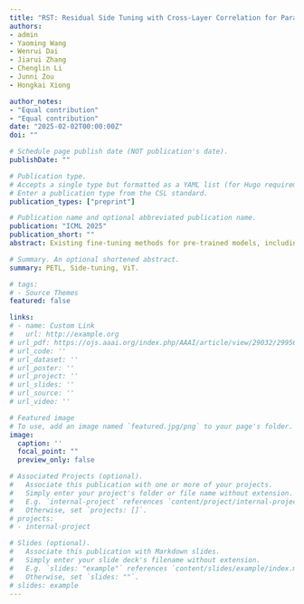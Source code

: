 ```yaml
---
title: "RST: Residual Side Tuning with Cross-Layer Correlation for Parameter Efficient Transfer Learning"
authors:
- admin
- Yaoming Wang
- Wenrui Dai
- Jiarui Zhang
- Chenglin Li
- Junni Zou
- Hongkai Xiong

author_notes:
- "Equal contribution"
- "Equal contribution"
date: "2025-02-02T00:00:00Z"
doi: ""

# Schedule page publish date (NOT publication's date).
publishDate: ""

# Publication type.
# Accepts a single type but formatted as a YAML list (for Hugo requirements).
# Enter a publication type from the CSL standard.
publication_types: ["preprint"]

# Publication name and optional abbreviated publication name.
publication: "ICML 2025"
publication_short: ""
abstract: Existing fine-tuning methods for pre-trained models, including parameter-efficient transfer learning (PETL) approaches, suffer from inefficient information extraction and substantial resource consumption. To address these issues, we present Residual Side Tuning (RST), a novel PETL framework designed to enhance information extraction efficiency while maintaining minimal additional parameters. Specifically, RST extracts aggregated features, i.e., residuals, and employs a dual-block side tuning structure: Collect Blocks extract inter-layer information into residuals while Feed Blocks strategically reintegrate them back into the backbone. This parallel processing framework effectively models cross-layer relationships and significantly improves the efficiency of hierarchical feature extraction. Furthermore, RST reinforces these relationships by leveraging an element-wise feature enhancement strategy that integrates residuals with the current layer’s outputs, thereby augmenting information extraction capabilities. This enhanced extraction efficiency enables a parameter sharing strategy within the Collect Blocks, significantly reducing the number of trainable parameters through shared adaptations across multiple layers. Extensive experiments on several benchmark datasets, particularly in low-shot learning scenarios, demonstrate that RST not only outperforms existing PETL methods in accuracy but also achieves substantial reductions in both parameter and memory usage.

# Summary. An optional shortened abstract.
summary: PETL, Side-tuning, ViT.

# tags:
# - Source Themes
featured: false

links:
# - name: Custom Link
#   url: http://example.org
# url_pdf: https://ojs.aaai.org/index.php/AAAI/article/view/29032/29956
# url_code: ''
# url_dataset: ''
# url_poster: ''
# url_project: ''
# url_slides: ''
# url_source: ''
# url_video: ''

# Featured image
# To use, add an image named `featured.jpg/png` to your page's folder. 
image:
  caption: ''
  focal_point: ""
  preview_only: false

# Associated Projects (optional).
#   Associate this publication with one or more of your projects.
#   Simply enter your project's folder or file name without extension.
#   E.g. `internal-project` references `content/project/internal-project/index.md`.
#   Otherwise, set `projects: []`.
# projects:
# - internal-project

# Slides (optional).
#   Associate this publication with Markdown slides.
#   Simply enter your slide deck's filename without extension.
#   E.g. `slides: "example"` references `content/slides/example/index.md`.
#   Otherwise, set `slides: ""`.
# slides: example
---
```


<!-- {{% callout note %}}
Create your slides in Markdown - click the *Slides* button to check out the example.
{{% /callout %}}

Add the publication's **full text** or **supplementary notes** here. You can use rich formatting such as including [code, math, and images](https://wowchemy.com/docs/content/writing-markdown-latex/). -->
